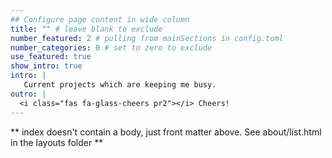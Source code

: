 ```yaml
---
## Configure page content in wide column
title: "" # leave blank to exclude
number_featured: 2 # pulling from mainSections in config.toml
number_categories: 0 # set to zero to exclude
use_featured: true
show_intro: true
intro: |
   Current projects which are keeping me busy.
outro: |
  <i class="fas fa-glass-cheers pr2"></i> Cheers!
---
```


** index doesn't contain a body, just front matter above.
See about/list.html in the layouts folder **